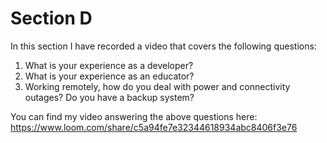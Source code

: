 # Section D

In this section I have recorded a video that covers the following questions: 

1. What is your experience as a developer?
2. What is your experience as an educator?
3. Working remotely, how do you deal with power and connectivity outages? Do you have a backup system?

You can find my video answering the above questions here: https://www.loom.com/share/c5a94fe7e32344618934abc8406f3e76